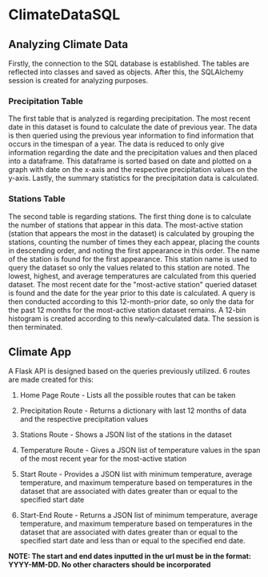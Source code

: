 # ClimateDataSQL


## Analyzing Climate Data 

Firstly, the connection to the SQL database is established. The tables are reflected into classes and saved as objects. After this, the SQLAlchemy session is created for analyzing purposes. 


### Precipitation Table

The first table that is analyzed is regarding precipitation. The most recent date in this dataset is found to calculate the date of previous year. The data is then queried using the previous year information to find information that occurs in the timespan of a year. The data is reduced to only give information regarding the date and the precipitation values and then placed into a dataframe. This dataframe is sorted based on date and plotted on a graph with date on the x-axis and the respective precipitation values on the y-axis. Lastly, the summary statistics for the precipitation data is calculated. 


### Stations Table

The second table is regarding stations. The first thing done is to calculate the number of stations that appear in this data. The most-active station (station that appears the most in the dataset) is calculated by grouping the stations, counting the number of times they each appear, placing the counts in descending order, and noting the first appearance in this order. The name of the station is found for the first appearance. This station name is used to query the dataset so only the values related to this station are noted. The lowest, highest, and average temperatures are calculated from this queried dataset. The most recent date for the "most-active station" queried dataset is found and the date for the year prior to this date is calculated. A query is then conducted according to this 12-month-prior date, so only the data for the past 12 months for the most-active station dataset remains. A 12-bin histogram is created according to this newly-calculated data. The session is then terminated. 


## Climate App


A Flask API is designed based on the queries previously utilized. 6 routes are made created for this:

1. Home Page Route - Lists all the possible routes that can be taken 

2. Precipitation Route - Returns a dictionary with last 12 months of data and the respective precipitation values

3. Stations Route - Shows a JSON list of the stations in the dataset

4. Temperature Route - Gives a JSON list of temperature values in the span of the most recent year for the most-active station

5. Start Route - Provides a JSON list with minimum temperature, average temperature, and maximum temperature based on temperatures in the dataset that are associated with dates greater than or equal to the specified start date 

6. Start-End Route - Returns a JSON list of minimum temperature, average temperature, and maximum temperature based on temperatures in the dataset that are associated with dates greater than or equal to the specified start date and less than or equal to the specified end date.


**NOTE: The start and end dates inputted in the url must be in the format: YYYY-MM-DD. No other characters should be incorporated**
